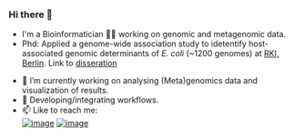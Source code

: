 ### Hi there 👋
* I'm a Bioinformatician :man_technologist: working on genomic and metagenomic data.
* Phd: Applied a genome-wide association study to idetentify host-associated genomic determinants of _E. coli_ (~1200 genomes) at [RKI, Berlin](https://www.rki.de/EN/Home/homepage_node.html). Link to [disseration](https://refubium.fu-berlin.de/handle/fub188/33223)

- 🔭 I’m currently working on analysing (Meta)genomics data and visualization of results.
- 🌱 Developing/integrating workflows.
- 📫 Like to reach me: \
[![image](https://img.shields.io/badge/LinkedIn-0077B5?style=for-the-badge&logo=linkedin&logoColor=white)](https://www.linkedin.com/in/sumeet-kumar-tiwari/) [![image](https://img.shields.io/badge/Twitter-1DA1F2?style=for-the-badge&logo=twitter&logoColor=white)](https://twitter.com/skt_genomics)
<!--
**SumeetTiwari07/SumeetTiwari07** is a ✨ _special_ ✨ repository because its `README.md` (this file) appears on your GitHub profile.

Here are some ideas to get you started:


 I’m currently learning pipeline development.
- 👯 I’m looking to collaborate on ...
- 🤔 I’m looking for help with ...
- 💬 Ask me about ...
- 
- 😄 Pronouns: ...
- ⚡ Fun fact: ...
-->
